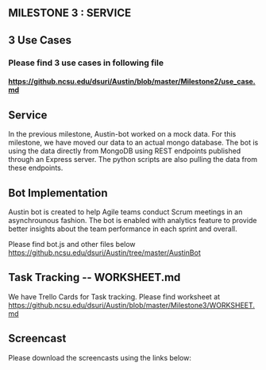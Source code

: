 ## MILESTONE 3 : SERVICE


## 3 Use Cases

### Please find 3 use cases in following file
#### https://github.ncsu.edu/dsuri/Austin/blob/master/Milestone2/use_case.md

## Service

  In the previous milestone, Austin-bot worked on a mock data. For this milestone, we have moved our data to an actual mongo database. The bot is using the data directly from MongoDB using REST endpoints published through an Express server.
  The python scripts are also pulling the data from these endpoints. 


## Bot Implementation

  Austin bot is created to help Agile teams conduct Scrum meetings in an asynchrounous fashion. The bot is enabled with analytics feature to provide better insights about the team performance in each sprint and overall.
  
  Please find bot.js and other files below
  https://github.ncsu.edu/dsuri/Austin/tree/master/AustinBot



## Task Tracking -- WORKSHEET.md

  We have Trello Cards for Task tracking.
  Please find worksheet at https://github.ncsu.edu/dsuri/Austin/blob/master/Milestone3/WORKSHEET.md

## Screencast

  Please download the screencasts using the links below:
  
  
